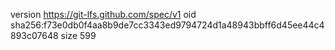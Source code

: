 version https://git-lfs.github.com/spec/v1
oid sha256:f73e0db0f4aa8b9de7cc3343ed9794724d1a48943bbff6d45ee44c4893c07648
size 599
